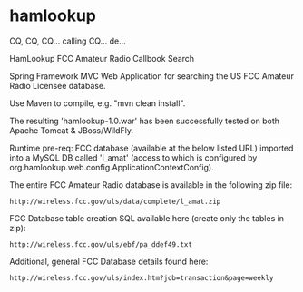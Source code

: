 # hamlookup
CQ, CQ, CQ... calling CQ... de...

HamLookup FCC Amateur Radio Callbook Search

Spring Framework MVC Web Application for searching the US FCC Amateur Radio Licensee database.

Use Maven to compile, e.g. "mvn clean install".

The resulting 'hamlookup-1.0.war' has been successfully tested on both Apache Tomcat & JBoss/WildFly.

Runtime pre-req: FCC database (available at the below listed URL) imported into a MySQL DB called 'l_amat' (access to which is configured by org.hamlookup.web.config.ApplicationContextConfig).

The entire FCC Amateur Radio database is available in the following zip file:

    http://wireless.fcc.gov/uls/data/complete/l_amat.zip

FCC Database table creation SQL available here (create only the tables in zip):

    http://wireless.fcc.gov/uls/ebf/pa_ddef49.txt

Additional, general FCC Database details found here:

    http://wireless.fcc.gov/uls/index.htm?job=transaction&page=weekly

